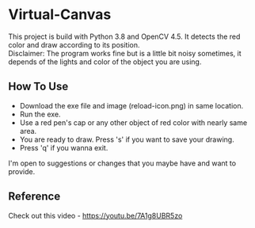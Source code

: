 # Virtual-Canvas
 This project is build with Python 3.8 and OpenCV 4.5. It detects the red color and draw according to its position.  
 Disclaimer: The program works fine but is a little bit noisy sometimes, it depends of the lights and color of the object you are using.

## How To Use 
  * Download the exe file and image (reload-icon.png) in same location.
  * Run the exe.
  * Use a red pen's cap or any other object of red color with nearly same area.
  * You are ready to draw. Press 's' if you want to save your drawing.
  * Press 'q' if you wanna exit.

 I'm open to suggestions or changes that you maybe have and want to provide.
 ## Reference
  Check out this video -  https://youtu.be/7A1g8UBR5zo
